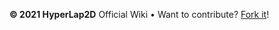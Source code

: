 **© 2021 HyperLap2D** Official Wiki • Want to contribute? [Fork it](https://github.com/rednblackgames/HyperLap2D-Wiki)!